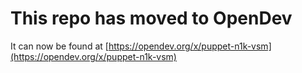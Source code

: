 # This repo has moved to OpenDev

It can now be found at [https://opendev.org/x/puppet-n1k-vsm](https://opendev.org/x/puppet-n1k-vsm)
